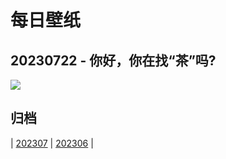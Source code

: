 # 每日壁纸

## 20230722 - 你好，你在找“茶”吗?

![](https://www.bing.com/th?id=OHR.TeaEstate_ZH-CN9645412630_UHD.jpg)

## 归档

| [202307](/202307/README.MD)
| [202306](/202306/README.MD)
|